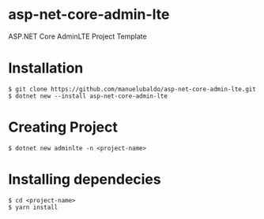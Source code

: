 # asp-net-core-admin-lte
ASP.NET Core AdminLTE Project Template

# Installation
```
$ git clone https://github.com/manuelubaldo/asp-net-core-admin-lte.git
$ dotnet new --install asp-net-core-admin-lte
```
# Creating Project
```
$ dotnet new adminlte -n <project-name>
```
  
# Installing dependecies
```
$ cd <project-name>
$ yarn install
```
